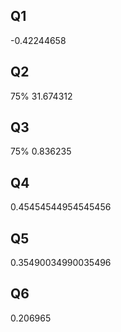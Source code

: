 ## Q1

-0.42244658

## Q2
75%       31.674312


## Q3

75%        0.836235


## Q4

0.45454544954545456


## Q5

0.35490034990035496

## Q6

0.206965

